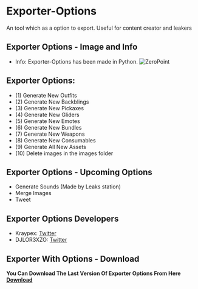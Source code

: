 # Exporter-Options
An tool which as a option to export. Useful for content creator and leakers

## Exporter Options - Image and Info
- Info: Exporter-Options has been made in Python.
![ZeroPoint](https://cdn.discordapp.com/attachments/788713671651360822/911913153745534986/unknown.png)

## Exporter Options:

- (1) Generate New Outfits
- (2) Generate New Backblings
- (3) Generate New Pickaxes
- (4) Generate New Gliders
- (5) Generate New Emotes
- (6) Generate New Bundles
- (7) Generate New Weapons
- (8) Generate New Consumables
- (9) Generate All New Assets
- (10) Delete images in the images folder

## Exporter Options - Upcoming Options

 - Generate Sounds (Made by Leaks station)
 - Merge Images
 - Tweet

## Exporter Options Developers

* Kraypex: [Twitter](https://twitter.com/Kraypex) 
* DJLOR3XZO: [Twitter](https://twitter.com/djlorenzouasset)

## Exporter With Options - Download

**You Can Download The Last Version Of Exporter Options From Here [Download](https://github.com/Kraypex/Exporter-With-Options/tree/latest)** 
